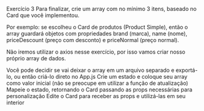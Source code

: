 Exercício 3
Para finalizar, crie um array com no mínimo 3 itens, baseado no Card que você implementou.

Por exemplo: se escolheu o Card de produtos (Product Simple), então o array guardará objetos com propriedades brand (marca), name (nome), priceDescount (preço com desconto) e priceNormal (preço normal).

Não iremos utilizar o axios nesse exercício, por isso vamos criar nosso próprio array de dados.

Você pode decidir se vai deixar o array em um arquivo separado e exportá-lo, ou então criá-lo direto no App.js
Crie um estado e coloque seu array como valor inicial (não se preocupe em utilizar a função de atualização)
Mapeie o estado, retornando o Card passando as props necessárias para personalização
Edite o Card para receber as props e utilizá-las em seu interior